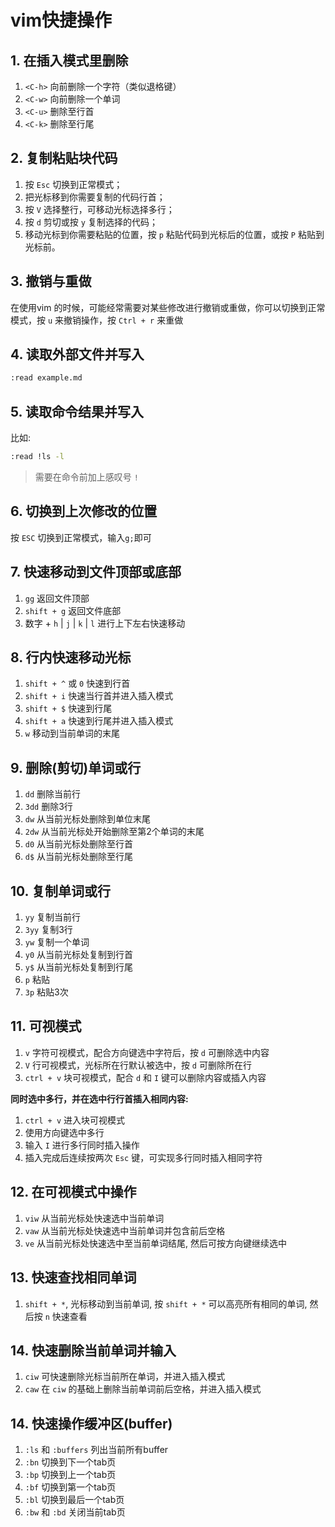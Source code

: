 # vim快捷操作

## 1. 在插入模式里删除

1. `<C-h>` 向前删除一个字符（类似退格键）
2. `<C-w>` 向前删除一个单词
3. `<C-u>` 删除至行首
4. `<C-k>` 删除至行尾

## 2. 复制粘贴块代码

1. 按 `Esc` 切换到正常模式；
2. 把光标移到你需要复制的代码行首；
3. 按 `V` 选择整行，可移动光标选择多行；
4. 按 `d` 剪切或按 `y` 复制选择的代码；
5. 移动光标到你需要粘贴的位置，按 `p` 粘贴代码到光标后的位置，或按 `P` 粘贴到光标前。

## 3. 撤销与重做

在使用vim 的时候，可能经常需要对某些修改进行撤销或重做，你可以切换到正常模式，按 `u` 来撤销操作，按 `Ctrl + r`  来重做

## 4. 读取外部文件并写入

```bash
:read example.md
```

## 5. 读取命令结果并写入

比如:

```bash
:read !ls -l
```

> 需要在命令前加上感叹号 `!`

## 6. 切换到上次修改的位置

按 `ESC` 切换到正常模式，输入`g;`即可

## 7. 快速移动到文件顶部或底部

1. `gg` 返回文件顶部
2. `shift + g` 返回文件底部
3. 数字 + `h` | `j` | `k` | `l` 进行上下左右快速移动

## 8. 行内快速移动光标

1. `shift + ^` 或 `0` 快速到行首
2. `shift + i` 快速当行首并进入插入模式
3. `shift + $` 快速到行尾
4. `shift + a` 快速到行尾并进入插入模式
5. `w` 移动到当前单词的末尾

## 9. 删除(剪切)单词或行

1. `dd` 删除当前行
2. `3dd` 删除3行
3. `dw` 从当前光标处删除到单位末尾
4. `2dw` 从当前光标处开始删除至第2个单词的末尾
5. `d0` 从当前光标处删除至行首
6. `d$` 从当前光标处删除至行尾

## 10. 复制单词或行

1. `yy` 复制当前行
2. `3yy` 复制3行
3. `yw` 复制一个单词
4. `y0` 从当前光标处复制到行首
5. `y$` 从当前光标处复制到行尾
6. `p` 粘贴
7. `3p` 粘贴3次

## 11. 可视模式

1. `v` 字符可视模式，配合方向键选中字符后，按 `d` 可删除选中内容
2. `V` 行可视模式，光标所在行默认被选中，按 `d` 可删除所在行
3. `ctrl + v` 块可视模式，配合 `d` 和 `I` 键可以删除内容或插入内容

**同时选中多行，并在选中行行首插入相同内容:**
1. `ctrl + v` 进入块可视模式
2. 使用方向键选中多行
3. 输入 `I` 进行多行同时插入操作
4. 插入完成后连续按两次 `Esc` 键，可实现多行同时插入相同字符

## 12. 在可视模式中操作

1. `viw` 从当前光标处快速选中当前单词
2. `vaw` 从当前光标处快速选中当前单词并包含前后空格
3. `ve` 从当前光标处快速选中至当前单词结尾, 然后可按方向键继续选中

## 13. 快速查找相同单词

1. `shift + *`, 光标移动到当前单词, 按 `shift + *` 可以高亮所有相同的单词, 然后按 `n` 快速查看

## 14. 快速删除当前单词并输入

1. `ciw` 可快速删除光标当前所在单词，并进入插入模式
2. `caw` 在 `ciw` 的基础上删除当前单词前后空格，并进入插入模式

## 14. 快速操作缓冲区(buffer)

1. `:ls` 和 `:buffers` 列出当前所有buffer
2. `:bn` 切换到下一个tab页
3. `:bp` 切换到上一个tab页
4. `:bf` 切换到第一个tab页
5. `:bl` 切换到最后一个tab页
6. `:bw` 和 `:bd` 关闭当前tab页
